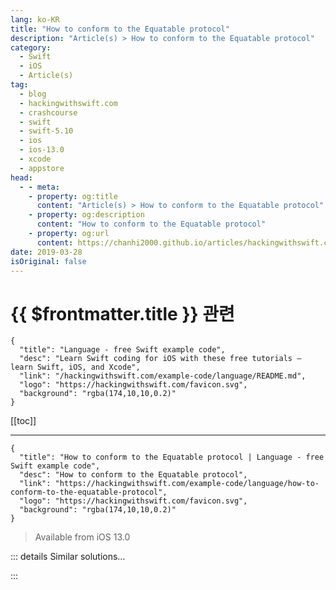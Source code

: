 ```yaml
---
lang: ko-KR
title: "How to conform to the Equatable protocol"
description: "Article(s) > How to conform to the Equatable protocol"
category:
  - Swift
  - iOS
  - Article(s)
tag: 
  - blog
  - hackingwithswift.com
  - crashcourse
  - swift
  - swift-5.10
  - ios
  - ios-13.0
  - xcode
  - appstore
head:
  - - meta:
    - property: og:title
      content: "Article(s) > How to conform to the Equatable protocol"
    - property: og:description
      content: "How to conform to the Equatable protocol"
    - property: og:url
      content: https://chanhi2000.github.io/articles/hackingwithswift.com/example-code/language/how-to-conform-to-the-equatable-protocol.html
date: 2019-03-28
isOriginal: false
---
```


# {{ $frontmatter.title }} 관련

```component VPCard
{
  "title": "Language - free Swift example code",
  "desc": "Learn Swift coding for iOS with these free tutorials – learn Swift, iOS, and Xcode",
  "link": "/hackingwithswift.com/example-code/language/README.md",
  "logo": "https://hackingwithswift.com/favicon.svg",
  "background": "rgba(174,10,10,0.2)"
}
```

[[toc]]

---

```component VPCard
{
  "title": "How to conform to the Equatable protocol | Language - free Swift example code",
  "desc": "How to conform to the Equatable protocol",
  "link": "https://hackingwithswift.com/example-code/language/how-to-conform-to-the-equatable-protocol",
  "logo": "https://hackingwithswift.com/favicon.svg",
  "background": "rgba(174,10,10,0.2)"
}
```

> Available from iOS 13.0

<!-- TODO: 작성 -->

<!-- 
The `Equatable` protocol is what allows two objects to be compared using `==`, and it’s surprisingly easy to implement because Swift does most of the work for you by default.

First, here’s a struct we can work with:

```swift
struct Person {
    var name: String
    var age: String
}
```

To make that `Equatable` you need to add the `Equatable` conformance like this:

```swift
struct Person: Equatable {
    var name: String
    var age: String
}
```

If you don’t want to check all properties for equality, or if any of your properties are not also `Equatable`, then you need to write your own `==` function like this:

```swift
static func ==(lhs: Person, rhs: Person) -> Bool {
    return lhs.name == rhs.name && lhs.age == rhs.age
}
```

Put that *inside* the `Person` struct. Because that’s your own function you can make it do any comparisons you like. Swift’s default `Equatable` implementation will check all properties for equality, so if you have one property that is guaranteed to be unique adding your own `Equatable` implementation is a good idea.

-->

::: details Similar solutions…

<!--
/example-code/language/how-to-conform-to-the-hashable-protocol">How to conform to the Hashable protocol 
/example-code/language/how-to-conform-to-the-comparable-protocol">How to conform to the Comparable protocol 
/quick-start/swiftui/how-to-fix-referencing-initializer-initwrappedvalue-on-observedobject-requires-that-sometype-conform-to-observableobject">How to fix “Referencing initializer 'init(wrappedValue:)' on 'ObservedObject' requires that ‘SomeType’ conform to 'ObservableObject'" 
/quick-start/swiftui/how-to-fix-initializer-init-rowcontent-requires-that-sometype-conform-to-identifiable">How to fix “Initializer 'init(_:rowContent:)' requires that ‘SomeType’ conform to 'Identifiable’” 
/example-code/language/how-to-constrain-a-protocol-associated-type">How to constrain a protocol associated type</a>
-->

:::

